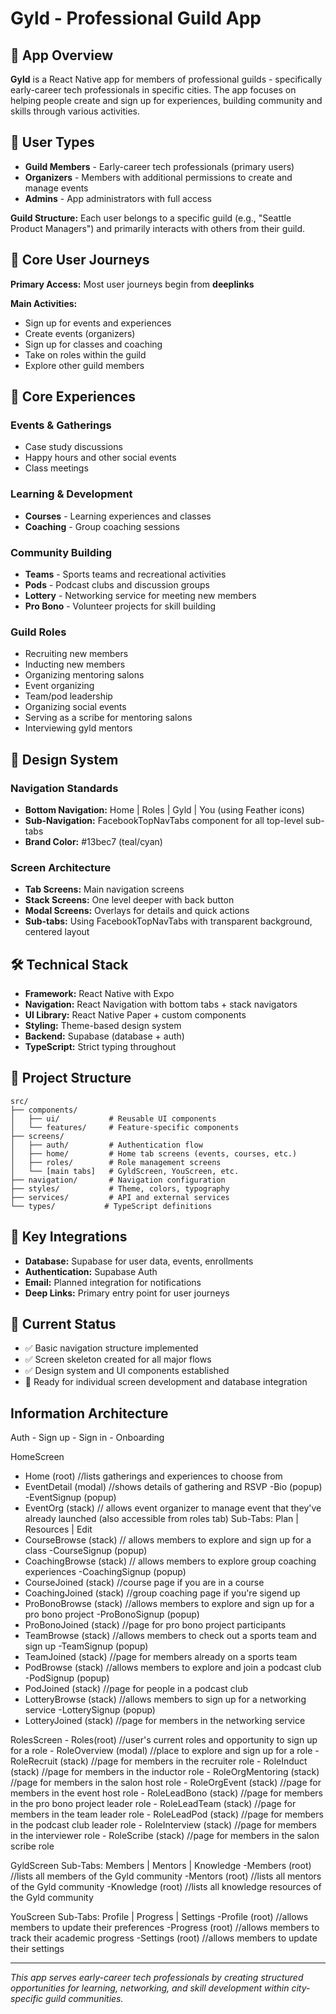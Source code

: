 # Gyld - Professional Guild App

## 🎯 App Overview

**Gyld** is a React Native app for members of professional guilds - specifically early-career tech professionals in specific cities. The app focuses on helping people create and sign up for experiences, building community and skills through various activities.

## 👥 User Types

- **Guild Members** - Early-career tech professionals (primary users)
- **Organizers** - Members with additional permissions to create and manage events
- **Admins** - App administrators with full access

**Guild Structure:** Each user belongs to a specific guild (e.g., "Seattle Product Managers") and primarily interacts with others from their guild.

## 🚀 Core User Journeys

**Primary Access:** Most user journeys begin from **deeplinks**

**Main Activities:**
- Sign up for events and experiences
- Create events (organizers)
- Sign up for classes and coaching
- Take on roles within the guild
- Explore other guild members

## 📱 Core Experiences

### **Events & Gatherings**
- Case study discussions
- Happy hours and other social events
- Class meetings

### **Learning & Development**
- **Courses** - Learning experiences and classes
- **Coaching** - Group coaching sessions


### **Community Building**
- **Teams** - Sports teams and recreational activities
- **Pods** - Podcast clubs and discussion groups
- **Lottery** - Networking service for meeting new members
- **Pro Bono** - Volunteer projects for skill building

### **Guild Roles**
- Recruiting new members
- Inducting new members
- Organizing mentoring salons
- Event organizing
- Team/pod leadership
- Organizing social events
- Serving as a scribe for mentoring salons
- Interviewing gyld mentors

## 🎨 Design System

### **Navigation Standards**
- **Bottom Navigation:** Home | Roles | Gyld | You (using Feather icons)
- **Sub-Navigation:** FacebookTopNavTabs component for all top-level sub-tabs
- **Brand Color:** #13bec7 (teal/cyan)

### **Screen Architecture**
- **Tab Screens:** Main navigation screens
- **Stack Screens:** One level deeper with back button
- **Modal Screens:** Overlays for details and quick actions
- **Sub-tabs:** Using FacebookTopNavTabs with transparent background, centered layout

## 🛠 Technical Stack

- **Framework:** React Native with Expo
- **Navigation:** React Navigation with bottom tabs + stack navigators
- **UI Library:** React Native Paper + custom components
- **Styling:** Theme-based design system
- **Backend:** Supabase (database + auth)
- **TypeScript:** Strict typing throughout

## 📁 Project Structure

```
src/
├── components/
│   ├── ui/           # Reusable UI components
│   └── features/     # Feature-specific components
├── screens/
│   ├── auth/         # Authentication flow
│   ├── home/         # Home tab screens (events, courses, etc.)
│   ├── roles/        # Role management screens
│   └── [main tabs]   # GyldScreen, YouScreen, etc.
├── navigation/       # Navigation configuration
├── styles/           # Theme, colors, typography
├── services/         # API and external services
└── types/           # TypeScript definitions
```

## 🔗 Key Integrations

- **Database:** Supabase for user data, events, enrollments
- **Authentication:** Supabase Auth
- **Email:** Planned integration for notifications
- **Deep Links:** Primary entry point for user journeys

## 🎯 Current Status

- ✅ Basic navigation structure implemented
- ✅ Screen skeleton created for all major flows
- ✅ Design system and UI components established
- 🚧 Ready for individual screen development and database integration


## Information Architecture

Auth
    - Sign up
    - Sign in
    - Onboarding

HomeScreen
   - Home (root)  //lists gatherings and experiences to choose from 
   - EventDetail (modal) //shows details of gathering and RSVP
      -Bio (popup)
      -EventSignup (popup)
   - EventOrg (stack) // allows event organizer to manage event that they've already launched (also accessible from roles tab)
        Sub-Tabs: Plan | Resources | Edit
   - CourseBrowse (stack) // allows members to explore and sign up for a class
      -CourseSignup (popup)
   - CoachingBrowse (stack) // allows members to explore group coaching experiences
      -CoachingSignup (popup)
   - CourseJoined (stack) //course page if you are in a course
   - CoachingJoined (stack) //group coaching page if you're sigend up
   - ProBonoBrowse (stack) //allows members to explore and sign up for a pro bono project
      -ProBonoSignup (popup)
   - ProBonoJoined (stack) //page for pro bono project participants
   - TeamBrowse (stack) //allows members to check out a sports team and sign up
      -TeamSignup (popup)
   - TeamJoined (stack) //page for members already on a sports team
   - PodBrowse (stack) //allows members to explore and join a podcast club
      -PodSignup (popup)
   - PodJoined (stack) //page for people in a podcast club
   - LotteryBrowse (stack) //allows members to sign up for a networking service
      -LotterySignup (popup)
   - LotteryJoined (stack) //page for members in the networking service

RolesScreen
    - Roles(root) //user's current roles and opportunity to sign up for a role
    - RoleOverview (modal) //place to explore and sign up for a role
    - RoleRecruit (stack) //page for members in the recruiter role
    - RoleInduct (stack) //page for members in the inductor role
    - RoleOrgMentoring (stack) //page for members in the salon host role
    - RoleOrgEvent (stack) //page for members in the event host role
    - RoleLeadBono (stack) //page for members in the pro bono project leader role
    - RoleLeadTeam (stack) //page for members in the team leader role
    - RoleLeadPod (stack) //page for members in the podcast club leader role
    - RoleInterview (stack) //page for members in the interviewer role
    - RoleScribe (stack) //page for members in the salon scribe role

GyldScreen 
   Sub-Tabs: Members | Mentors | Knowledge
   -Members (root) //lists all members of the Gyld community
   -Mentors (root) //lists all mentors of the Gyld community
   -Knowledge (root) //lists all knowledge resources of the Gyld community

YouScreen 
   Sub-Tabs: Profile | Progress | Settings
   -Profile (root) //allows members to update their preferences
   -Progress (root) //allows members to track their academic progress
   -Settings (root) //allows members to update their settings

---

*This app serves early-career tech professionals by creating structured opportunities for learning, networking, and skill development within city-specific guild communities.* 